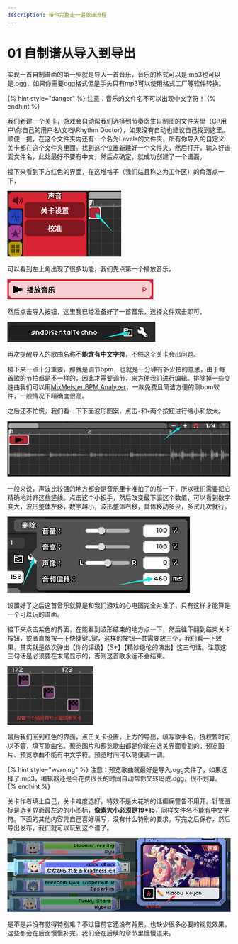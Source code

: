 ```yaml
---
description: 带你完整走一遍做谱流程
---
```


# 01 自制谱从导入到导出

实现一首自制谱面的第一步就是导入一首音乐，音乐的格式可以是.mp3也可以是.ogg，如果你需要ogg格式但是手头只有mp3可以使用格式工厂等软件转换。

{% hint style="danger" %}
注意：音乐的文件名不可以出现中文字符！
{% endhint %}

我们新建一个关卡，游戏会自动帮我们选择到节奏医生自制图的文件夹里（C:\用户\你自己的用户名\文档\Rhythm Doctor），如果没有自动也建议自己找到这里。顺便一提，在这个文件夹内还有一个名为Levels的文件夹，所有你导入的自定义关卡都在这个文件夹里面。找到这个位置新建好一个文件夹，然后打开，输入好谱面文件名，此处最好不要有中文，然后点确定，就成功创建了一个谱面。

接下来看到下方红色的界面，在这堆格子（我们姑且称之为工作区）的角落点一下，

![](.gitbook/assets/01-01.png)

可以看到左上角出现了很多功能，我们先点第一个播放音乐，

![](.gitbook/assets/01-02.png)

然后点击导入按钮，这里我已经准备好了一首音乐，选择文件双击即可，

![](.gitbook/assets/01-03.png)

再次提醒导入的歌曲名称**不能含有中文字符**，不然这个关卡会出问题。

接下来一点十分重要，那就是调节bpm，也就是一分钟有多少拍的意思，由于每首歌的节拍都是不一样的，因此才需要调节，来方便我们进行编辑。排除掉一些变速曲我们可以用[MixMeister BPM Analyzer](https://mixmeister-bpm-analyzer.en.softonic.com/)，一款免费且简洁方便的测bpm软件，一般情况下精确度很高。

之后还不忙慌，我们看一下下面波形图案，点击`‐`和`+`两个按钮进行缩小和放大。

![](.gitbook/assets/01-04.png)

一般来说，声波比较强的地方都会是音乐里卡准拍子的那一下，所以我们需要把它精确地对齐这些竖线。点击这个小扳手，然后改变最下面这个数值，可以看到数字变大，波形整体左移，数字越小，波形整体右移，具体移动多少，多试几次就行。

![](.gitbook/assets/01-05.png)

设置好了之后这首音乐就算是和我们游戏的心电图完全对准了，只有这样才能算是一个可以玩的谱面。

接下来点击紫色的界面，在能看到波形结束的地方点一下，然后往下翻到结束关卡按钮，或者直接按一下快捷键L键，这样的按钮一共需要放三个，我们看一下效果，其实就是依次弹出【你的评级】【S+】【精妙绝伦的演出】这三句话。注意这三句话是必须要在末尾显示的，否则这首歌永远不会结束。

![](.gitbook/assets/01-06.png)

最后我们回到红色的界面，点击关卡设置，上方的导出，填写歌手名，授权暂时可以不管，填写歌曲名。预览图片和预览歌曲都是你能在选关界面看到的。预览图片、预览歌曲不能有中文字符。预览时间可以随便调一调。

{% hint style="warning" %}
注意：预览歌曲就最好是导入.ogg文件了，如果选择了.mp3，编辑器还是会花费很长的时间自动帮你又转码成.ogg，很不划算。
{% endhint %}

关卡作者填上自己，关卡难度选好，特效不是太花哨的话癫痫警告不用开。针管图标是选关界面最左边的小图标，**像素大小必须是19\*15**，同样文件名不能有中文字符。下面的其他内容凭自己喜好填写，没有什么特别的要求。写完之后保存，然后导出发布，我们就可以玩到这个谱了。

![](.gitbook/assets/01-07.png)

是不是并没有觉得特别难？不过目前它还没有背景，也缺少很多必要的视觉效果，这些都会在后面慢慢补完。我们会在后续的章节里慢慢道来。


